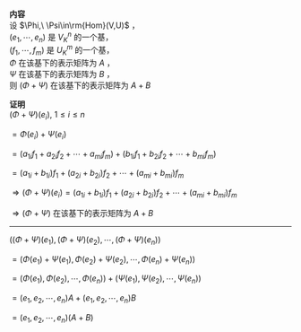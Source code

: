 **内容**  
设 $\Phi,\ \Psi\in\rm{Hom}(V,U)$ ，  
 $(e_1,\cdots,e_n)$ 是 $V_K^n$ 的一个基，  
 $(f_1,\cdots,f_m)$ 是 $U_K^m$ 的一个基，  
 $\Phi$ 在该基下的表示矩阵为 $A$ ，  
 $\Psi$ 在该基下的表示矩阵为 $B$ ，  
则 $(\Phi+\Psi)$ 在该基下的表示矩阵为 $A+B$  
  
**证明**  
 $(\Phi+\Psi)(e_i),\ 1\le i\le n$  
  
 $=\Phi(e_i)+\Psi(e_i)$  
  
 $=(a_{1i}f_1+a_{2i}f_2+\cdots+a_{mi}f_m)+(b_{1i}f_1+b_{2i}f_2+\cdots+b_{mi}f_m)$  
  
 $=(a_{1i}+b_{1i})f_1+(a_{2i}+b_{2i})f_2+\cdots+(a_{mi}+b_{mi})f_m$  
  
 $\Rightarrow(\Phi+\Psi)(e_i)=(a_{1i}+b_{1i})f_1+(a_{2i}+b_{2i})f_2+\cdots+(a_{mi}+b_{mi})f_m$  
  
 $\Rightarrow(\Phi+\Psi)$ 在该基下的表示矩阵为 $A+B$  
  
---  
  
 $((\Phi+\Psi)(e_1),(\Phi+\Psi)(e_2),\cdots,(\Phi+\Psi)(e_n))$  
  
 $=(\Phi(e_1)+\Psi(e_1),\Phi(e_2)+\Psi(e_2),\cdots,\Phi(e_n)+\Psi(e_n))$  
  
 $=(\Phi(e_1),\Phi(e_2),\cdots,\Phi(e_n))+(\Psi(e_1),\Psi(e_2),\cdots,\Psi(e_n))$  
  
 $=(e_1,e_2,\cdots,e_n)A+(e_1,e_2,\cdots,e_n)B$  
  
 $=(e_1,e_2,\cdots,e_n)(A+B)$  
